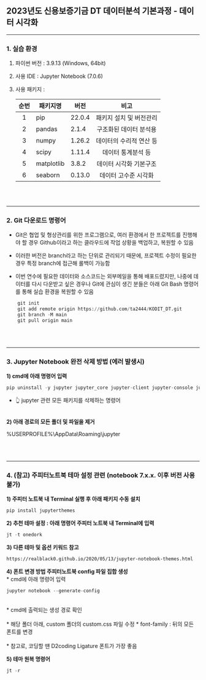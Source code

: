 ## 2023년도 신용보증기금 DT 데이터분석 기본과정 - 데이터 시각화
* * * 
### 1. 실습 환경
1) 파이썬 버전 : 3.9.13 (Windows, 64bit)
2) 사용 IDE : Jupyter Notebook (7.0.6)
3) 사용 패키지 : </br>

    |순번|패키지명|버전|비고|
    |:---:|---|---|:---:|
    |1|pip|22.0.4|패키지 설치 및 버전관리|
    |2|pandas|2.1.4|구조화된 데이터 분석용|
    |3|numpy|1.26.2|데이터의 수리적 연산 등|
    |4|scipy|1.11.4|데이터 통계분석 등|
    |5|matplotlib|3.8.2|데이터 시각화 기본구조|
    |6|seaborn|0.13.0|데이터 고수준 시각화|
</br></br>
- - -
### 2. Git 다운로드 명령어

* Git은 협업 및 형상관리를 위한 프로그램으로, 여러 환경에서 한 프로젝트를 진행해야 할 경우 Github이라고 하는 클라우드에 작업 상황을 백업하고, 복원할 수 있음
   
* 이러한 버전은 branch라고 하는 단위로 관리되기 때문에, 프로젝트 수정이 필요한 경우 특정 branch에 접근해 롤백이 가능함

* 이번 연수에 필요한 데이터와 소스코드는 외부메일을 통해 배포드렸지만, 나중에 데이터를 다시 다운받고 싶은 경우나 Git에 관심이 생긴 분들은 아래 Git Bash 명령어를 통해
실습 환경을 복원할 수 있음
  
```python
    git init
    git add remote origin https://github.com/ta2444/KODIT_DT.git
    git branch -M main
    git pull origin main
```

</br></br>
- - -
### 3. Jupyter Notebook 완전 삭제 방법 (에러 발생시)

**1) cmd에 아래 명령어 입력**
  
```python
pip uninstall -y jupyter jupyter_core jupyter-client jupyter-console jupyterlab_pygments qtconsole notebook nbconvert nbformat nbclassic nbclient jupyterlab-widgets jupyter-events jupyter-server jupyter-server-terminals jupyter_server_fileid jupyter_server_ydoc jupyter-ydoc jupyterlab jupyterlab_server
```
    
* 👆 jupyter 관련 모든 패키지를 삭제하는 명령어 </br></br>
  
**2) 아래 경로의 모든 폴더 및 파일을 제거**

%USERPROFILE%\AppData\Roaming\jupyter

</br></br>
- - -
### 4. (참고) 주피터노트북 테마 설정 관련 (notebook 7.x.x. 이후 버전 사용 불가)

**1) 주피터 노트북 내 Terminal 실행 후 아래 패키지 수동 설치**

```python
pip install jupyterthemes
```

**2) 추천 테마 설정 : 아래 명령어 주피터 노트북 내 Terminal에 입력**
```python
jt -t onedork
```

**3) 다른 테마 및 옵션 키워드 참고**
```HTML
https://realblack0.github.io/2020/05/13/jupyter-notebook-themes.html
```

**4) 폰트 변경 방법 주피터노트북 config 파일 집합 생성**
</br>
    * cmd에 아래 명령어 입력
    </br>
```python
jupyter notebook --generate-config
```
</br>
    * cmd에 출력되는 생성 경로 확인
    </br></br>
    * 해당 폴더 아래, custom 폴더의 custom.css 파일 수정
        * font-family : 뒤의 모든 폰트를 변경
    </br></br>
    * 참고로, 코딩할 땐  D2coding Ligature 폰트가 가장 좋음

**5) 테마 원복 명령어**
</br>
```python
jt -r
```
